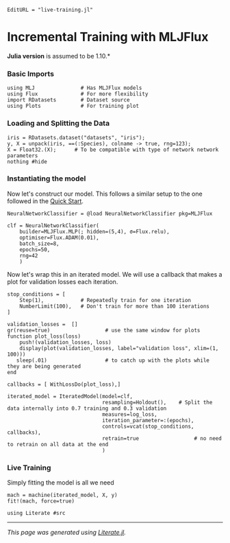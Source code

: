 ```@meta
EditURL = "live-training.jl"
```

# Incremental Training with MLJFlux

**Julia version** is assumed to be 1.10.*

### Basic Imports

````@example live-training
using MLJ               # Has MLJFlux models
using Flux              # For more flexibility
import RDatasets        # Dataset source
using Plots             # For training plot
````

### Loading and Splitting the Data

````@example live-training
iris = RDatasets.dataset("datasets", "iris");
y, X = unpack(iris, ==(:Species), colname -> true, rng=123);
X = Float32.(X);      # To be compatible with type of network network parameters
nothing #hide
````

### Instantiating the model
Now let's construct our model. This follows a similar setup to the one followed in the [Quick Start](../../index.md).

````@example live-training
NeuralNetworkClassifier = @load NeuralNetworkClassifier pkg=MLJFlux

clf = NeuralNetworkClassifier(
    builder=MLJFlux.MLP(; hidden=(5,4), σ=Flux.relu),
    optimiser=Flux.ADAM(0.01),
    batch_size=8,
    epochs=50,
    rng=42
    )
````

Now let's wrap this in an iterated model. We will use a callback that makes a plot for validation losses each iteration.

````@example live-training
stop_conditions = [
    Step(1),            # Repeatedly train for one iteration
    NumberLimit(100),   # Don't train for more than 100 iterations
]

validation_losses =  []
gr(reuse=true)                  # use the same window for plots
function plot_loss(loss)
    push!(validation_losses, loss)
    display(plot(validation_losses, label="validation loss", xlim=(1, 100)))
   sleep(.01)                   # to catch up with the plots while they are being generated
end

callbacks = [ WithLossDo(plot_loss),]

iterated_model = IteratedModel(model=clf,
                               resampling=Holdout(),    # Split the data internally into 0.7 training and 0.3 validation
                               measures=log_loss,
                               iteration_parameter=:(epochs),
                               controls=vcat(stop_conditions, callbacks),
                               retrain=true                  # no need to retrain on all data at the end
                               )
````

### Live Training
Simply fitting the model is all we need

````@example live-training
mach = machine(iterated_model, X, y)
fit!(mach, force=true)
````

````@example live-training
using Literate #src
````

---

*This page was generated using [Literate.jl](https://github.com/fredrikekre/Literate.jl).*

